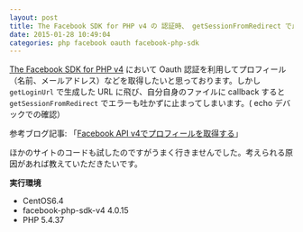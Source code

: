 ```yaml
---
layout: post
title: The Facebook SDK for PHP v4 の 認証時、 getSessionFromRedirect で止まる
date: 2015-01-28 10:49:04
categories: php facebook oauth facebook-php-sdk
---
```

<p><a href="https://developers.facebook.com/docs/php/gettingstarted/4.0.0" rel="nofollow">The Facebook SDK for PHP v4</a> において Oauth 認証を利用してプロフィール（名前、メールアドレス）などを取得したいと思っております。しかし <code>getLoginUrl</code> で生成した URL に飛び、自分自身のファイルに callback すると <code>getSessionFromRedirect</code> でエラーも吐かずに止まってしまいます。( echo デバックでの確認）</p>

<p>参考ブログ記事: 「<a href="http://gokexn.blog.fc2.com/blog-entry-44.html" rel="nofollow">Facebook API v4でプロフィールを取得する</a>」</p>

<p>ほかのサイトのコードも試したのですがうまく行きませんでした。考えられる原因があれば教えていただきたいです。</p>

<p><strong>実行環境</strong></p>

<ul>
<li>CentOS6.4</li>
<li>facebook-php-sdk-v4 4.0.15</li>
<li>PHP 5.4.37</li>
</ul>
